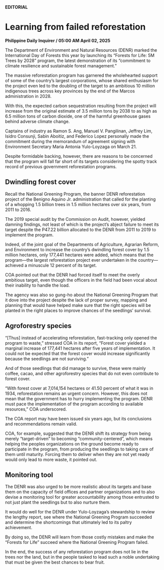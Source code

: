 **EDITORIAL**

# Learning from failed reforestation

****Philippine Daily Inquirer / 05:00 AM April 02, 2025****







The Department of Environment and Natural Resources (DENR) marked the International Day of Forests this year by launching its “Forests for Life: 5M Trees by 2028” program, the latest demonstration of its “commitment to climate resilience and sustainable forest management.”

The massive reforestation program has garnered the wholehearted support of some of the country’s largest corporations, whose shared enthusiasm for the project even led to the doubling of the target to an ambitious 10 million indigenous trees across key provinces by the end of the Marcos administration in 2028.

With this, the expected carbon sequestration resulting from the project will increase from the original estimate of 3.5 million tons by 2038 to as high as 6.5 million tons of carbon dioxide, one of the harmful greenhouse gases behind adverse climate change.

Captains of industry as Ramon S. Ang, Manuel V. Pangilinan, Jeffrey Lim, Isidro Consunji, Sabin Aboitiz, and Federico Lopez personally made the commitment during the memorandum of agreement signing with Environment Secretary Maria Antonia Yulo-Loyzaga on March 21.

Despite formidable backing, however, there are reasons to be concerned that the program will fall far short of its targets considering the spotty track record of previous government reforestation programs.

## Dwindling forest cover

Recall the National Greening Program, the banner DENR reforestation project of the Benigno Aquino Jr. administration that called for the planting of a whopping 1.5 billion trees in 1.5 million hectares over six years, from 2011 to 2016.

The 2019 special audit by the Commission on Audit, however, yielded damning findings, not least of which is the project’s abject failure to meet its target despite the P47.22 billion allocated to the DENR from 2011 to 2019 to implement the program.

Indeed, of the joint goal of the Departments of Agriculture, Agrarian Reform, and Environment to increase the country’s dwindling forest cover by 1.5 million hectares, only 177,441 hectares were added, which means that the program—the largest reforestation project ever undertaken in the country—achieved a minuscule 12 percent of its target.

COA pointed out that the DENR had forced itself to meet the overly ambitious target, even though the officers in the field had been vocal about their inability to handle the load.

The agency was also so gung-ho about the National Greening Program that it dove into the project despite the lack of proper survey, mapping and planning that would have helped make sure that the right species will be planted in the right places to improve chances of the seedlings’ survival.

## Agroforestry species

“[Thus] instead of accelerating reforestation, fast-tracking only opened the program to waste,” stressed COA in its report, “Forest cover yielded a marginal increase of 177,441 hectares after five years of implementation. It could not be expected that the forest cover would increase significantly because the seedlings are not surviving.”

And of those seedlings that did manage to survive, these were mainly coffee, cacao, and other agroforestry species that do not even contribute to forest cover.

“With forest cover at 7,014,154 hectares or 41.50 percent of what it was in 1934, reforestation remains an urgent concern. However, this does not mean that the government has to hurry implementing the program. DENR must pace the implementation of the program according to available resources,” COA underscored.

The COA report may have been issued six years ago, but its conclusions and recommendations remain valid.

COA, for example, suggested that the DENR shift its strategy from being merely “target-driven” to becoming “community-centered”, which means helping the peoples organizations on the ground become ready to participate in the program, from producing the seedlings to taking care of them until maturity. Forcing them to deliver when they are not yet ready would only lead to more waste, it pointed out.

## Monitoring tool

The DENR was also urged to be more realistic about its targets and base them on the capacity of field offices and partner organizations and to also devise a monitoring tool for greater accountability among those entrusted to not just plant the seedlings but to also nurture them.

It would do well for the DENR under Yulo-Loyzaga’s stewardship to review the lengthy report, see where the National Greening Program succeeded and determine the shortcomings that ultimately led to its paltry achievement.

By doing so, the DENR will learn from those costly mistakes and make the “Forests for Life” succeed where the National Greening Program failed.

In the end, the success of any reforestation program does not lie in the trees nor the land, but in the people tasked to lead such a noble undertaking that must be given the best chances to bear fruit.